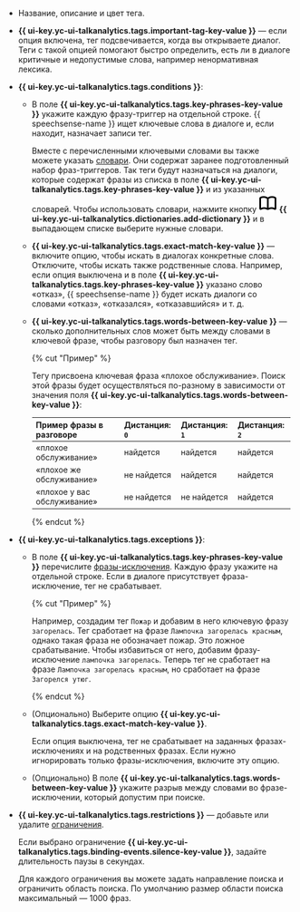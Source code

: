 * Название, описание и цвет тега.

* **{{ ui-key.yc-ui-talkanalytics.tags.important-tag-key-value }}** — если опция включена, тег подсвечивается, когда вы открываете диалог. Теги с такой опцией помогают быстро определить, есть ли в диалоге критичные и недопустимые слова, например ненормативная лексика.

* **{{ ui-key.yc-ui-talkanalytics.tags.conditions }}**:

   * В поле **{{ ui-key.yc-ui-talkanalytics.tags.key-phrases-key-value }}** укажите каждую фразу-триггер на отдельной строке. {{ speechsense-name }} ищет ключевые слова в диалоге и, если находит, назначает записи тег.

      Вместе с перечисленными ключевыми словами вы также можете указать [словари](../../../speechsense/concepts/dictionaries.md). Они содержат заранее подготовленный набор фраз-триггеров. Так теги будут назначаться на диалоги, которые содержат фразы из списка в поле **{{ ui-key.yc-ui-talkanalytics.tags.key-phrases-key-value }}** и из указанных словарей. Чтобы использовать словари, нажмите кнопку ![icon](../../../_assets/console-icons/book-open.svg) **{{ ui-key.yc-ui-talkanalytics.dictionaries.add-dictionary }}** и в выпадающем списке выберите нужные словари.

   * **{{ ui-key.yc-ui-talkanalytics.tags.exact-match-key-value }}** — включите опцию, чтобы искать в диалогах конкретные слова. Отключите, чтобы искать также родственные слова. Например, если опция выключена и в поле **{{ ui-key.yc-ui-talkanalytics.tags.key-phrases-key-value }}** указано слово «отказ», {{ speechsense-name }} будет искать диалоги со словами «отказ», «отказался», «отказавшийся» и т. д.

   * **{{ ui-key.yc-ui-talkanalytics.tags.words-between-key-value }}** — сколько дополнительных слов может быть между словами в ключевой фразе, чтобы разговору был назначен тег.

      {% cut "Пример" %}

      Тегу присвоена ключевая фраза «плохое обслуживание». Поиск этой фразы будет осуществляться по-разному в зависимости от значения поля **{{ ui-key.yc-ui-talkanalytics.tags.words-between-key-value }}**:

      | Пример фразы в разговоре | Дистанция: `0` | Дистанция: `1` | Дистанция: `2` |
      | ----------- | ----------- | ----------- | ----------- |
      | «плохое обслуживание» | найдется | найдется | найдется |
      | «плохое же обслуживание» | не найдется | найдется | найдется |
      | «плохое у вас обслуживание» | не найдется | не найдется | найдется |

      {% endcut %}

* **{{ ui-key.yc-ui-talkanalytics.tags.exceptions }}**:

   * В поле **{{ ui-key.yc-ui-talkanalytics.tags.key-phrases-key-value }}** перечислите [фразы-исключения](../../../speechsense/concepts/tags.md#exclusion-phrases). Каждую фразу укажите на отдельной строке. Если в диалоге присутствует фраза-исключение, тег не срабатывает.

      {% cut "Пример" %}

      Например, создадим тег `Пожар` и добавим в него ключевую фразу `загорелась`.
      Тег сработает на фразе `Лампочка загорелась красным`, однако такая фраза не обозначает пожар. Это ложное срабатывание. Чтобы избавиться от него, добавим фразу-исключение `лампочка загорелась`.
      Теперь тег не сработает на фразе `Лампочка загорелась красным`, но сработает на фразе `Загорелся утюг`.

      {% endcut %}


   * (Опционально) Выберите опцию **{{ ui-key.yc-ui-talkanalytics.tags.exact-match-key-value }}**.

      Если опция выключена, тег не срабатывает на заданных фразах-исключениях и на родственных фразах. Если нужно игнорировать только фразы-исключения, включите эту опцию.

   * (Опционально) В поле **{{ ui-key.yc-ui-talkanalytics.tags.words-between-key-value }}** укажите разрыв между словами во фразе-исключении, который допустим при поиске.

* **{{ ui-key.yc-ui-talkanalytics.tags.restrictions }}** — добавьте или удалите [ограничения](../../../speechsense/concepts/tags.md#tag-limitations).

   Если выбрано ограничение **{{ ui-key.yc-ui-talkanalytics.tags.binding-events.silence-key-value }}**, задайте длительность паузы в секундах.

   Для каждого ограничения вы можете задать направление поиска и ограничить область поиска. По умолчанию размер области поиска максимальный — 1000 фраз.
